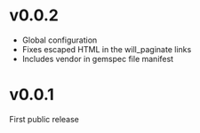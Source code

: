 # v0.0.2

* Global configuration
* Fixes escaped HTML in the will_paginate links
* Includes vendor in gemspec file manifest

# v0.0.1

First public release
